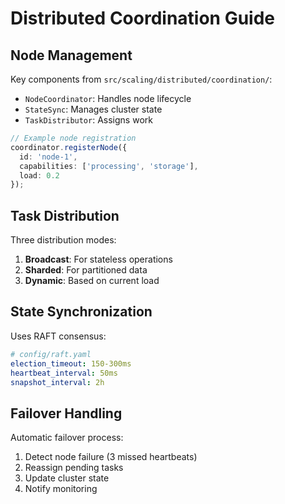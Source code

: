 # Distributed Coordination Guide

## Node Management
Key components from `src/scaling/distributed/coordination/`:
- `NodeCoordinator`: Handles node lifecycle
- `StateSync`: Manages cluster state
- `TaskDistributor`: Assigns work

```typescript
// Example node registration
coordinator.registerNode({
  id: 'node-1',
  capabilities: ['processing', 'storage'],
  load: 0.2
});
```

## Task Distribution
Three distribution modes:
1. **Broadcast**: For stateless operations
2. **Sharded**: For partitioned data
3. **Dynamic**: Based on current load

## State Synchronization
Uses RAFT consensus:
```yaml
# config/raft.yaml
election_timeout: 150-300ms
heartbeat_interval: 50ms
snapshot_interval: 2h
```

## Failover Handling
Automatic failover process:
1. Detect node failure (3 missed heartbeats)
2. Reassign pending tasks
3. Update cluster state
4. Notify monitoring